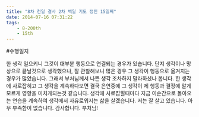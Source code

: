 ```yaml
---
title: "8차 천일 결사 2차 백일 기도 정진 15일째"
date: 2014-07-16 07:31:22
tags:
    - 8-200th
    - 15th
---
```


#수행일지

한 생각 일으키니 그것이 대부분 행동으로 연결되는 경우가 있습니다. 단지 생각이나 망상으로 끝날것으로 생각했으나, 잘 관찰해보니 많은 경우 그 생각이 행동으로 옮겨지는 경우가 많았습니다. 그래서 부처님께서 나쁜 생각 조차하지 말라하셨나 봅니다. 한 생각에 사로잡히고 그 생각을 계속하다보면 결국 은연중에 그 생각이 제 행동과 결정에 알게 모르게 영향을 미치게되는것 같습니다. 생각에 사로잡힐때마다 지금 이순간으로 돌아오는 연습을 계속하여 생각에서 자유로워지는 삶을 살겠습니다. 저는 잘 살고 있습니다. 아무 부족함이 없습니다. 감사합니다. 부처님!
